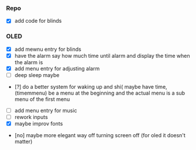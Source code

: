 ### Repo
- [x] add code for blinds

### OLED
- [x] add mewnu entry for blinds
- [x] have the alarm say how much time until alarm and display the time when the alarm is
- [x] add menu entry for adjusting alarm
- [ ] deep sleep maybe
- [?] do a better system for waking up and shi( maybe have time,(timemmenu) be a menu at the beginning and the actual menu is a sub menu of the first menu
- [ ] add menu entry for music
- [ ] rework inputs
- [x] maybe improv fonts
- [no] maybe more elegant way off turning screen off (for oled it doesn't matter)
